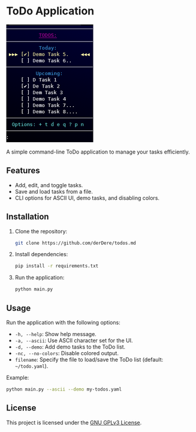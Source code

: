 # ToDo Application

![Screenshot](screenshot.png)

A simple command-line ToDo application to manage your tasks efficiently.

## Features
- Add, edit, and toggle tasks.
- Save and load tasks from a file.
- CLI options for ASCII UI, demo tasks, and disabling colors.

## Installation
1. Clone the repository:
   ```bash
   git clone https://github.com/derDere/todos.md
   ```
2. Install dependencies:
   ```bash
   pip install -r requirements.txt
   ```
3. Run the application:
   ```bash
   python main.py
   ```

## Usage
Run the application with the following options:
- `-h, --help`: Show help message.
- `-a, --ascii`: Use ASCII character set for the UI.
- `-d, --demo`: Add demo tasks to the ToDo list.
- `-nc, --no-colors`: Disable colored output.
- `filename`: Specify the file to load/save the ToDo list (default: `~/todo.yaml`).

Example:
```bash
python main.py --ascii --demo my-todos.yaml
```

## License
This project is licensed under the [GNU GPLv3 License](LICENSE).

